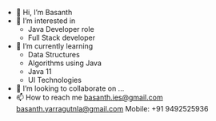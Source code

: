 - 👋 Hi, I’m Basanth
- 👀 I’m interested in 
  - Java Developer role
  - Full Stack developer
- 🌱 I’m currently learning 
  - Data Structures
  - Algorithms using Java
  - Java 11
  - UI Technologies
- 💞️ I’m looking to collaborate on ...
- 📫 How to reach me 
  basanth.ies@gmail.com
  basanth.yarragutnla@gmail.com
  Mobile: +91 9492525936

<!---
Basanth215/Basanth215 is a ✨ special ✨ repository because its `README.md` (this file) appears on your GitHub profile.
You can click the Preview link to take a look at your changes.
--->
